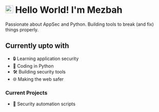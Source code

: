 # <img src="https://github.com/TheDudeThatCode/TheDudeThatCode/blob/master/Assets/Earth.gif" width="24px"> Hello World! I'm Mezbah

Passionate about AppSec and Python. Building tools to break (and fix) things properly.

## Currently upto with
- 🔒 Learning application security
- 🐍 Coding in Python
- 🛠️ Building security tools
- 🌐 Making the web safer

### Current Projects
- 📝 Security automation scripts
